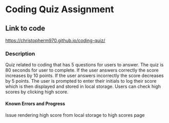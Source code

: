 # Coding Quiz Assignment

## Link to code
https://christopherm970.github.io/coding-quiz/

### Description
Quiz related to coding that has 5 questions for users to answer. The quiz is 80 seconds for user to complete. If the user answers correctly the score increases by 10 points. If the user answers incorrectly the score decreases by 5 points. The user is prompted to enter their initials to log their score which is then displayed and stored in local storage. Users can check high scores by clicking high score.

#### Known Errors and Progress
Issue rendering high score from local storage to high scores page